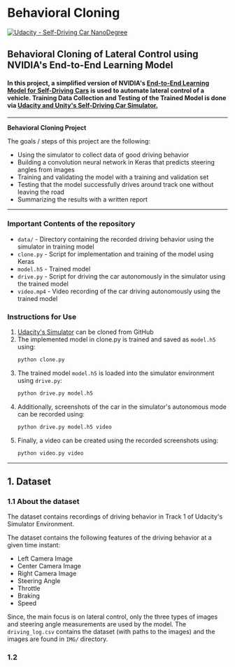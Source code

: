# **Behavioral Cloning** 

[![Udacity - Self-Driving Car NanoDegree](https://s3.amazonaws.com/udacity-sdc/github/shield-carnd.svg)](http://www.udacity.com/drive)

## **Behavioral Cloning of Lateral Control using NVIDIA's End-to-End Learning Model**

#### In this project, a simplified version of NVIDIA's [End-to-End Learning Model for Self-Driving Cars](https://arxiv.org/pdf/1604.07316v1.pdf) is used to automate lateral control of a vehicle. Training Data Collection and Testing of the Trained Model is done via [Udacity and Unity's Self-Driving Car Simulator.](https://github.com/udacity/self-driving-car-sim)
---

**Behavioral Cloning Project**

The goals / steps of this project are the following:
* Using the simulator to collect data of good driving behavior
* Building a convolution neural network in Keras that predicts steering angles from images
* Training and validating the model with a training and validation set
* Testing that the model successfully drives around track one without leaving the road
* Summarizing the results with a written report

[//]: # (Image References)

[image1]: ./examples/placeholder.png "Model Visualization"
[image2]: ./examples/placeholder.png "Grayscaling"
[image3]: ./examples/placeholder_small.png "Recovery Image"
[image4]: ./examples/placeholder_small.png "Recovery Image"
[image5]: ./examples/placeholder_small.png "Recovery Image"
[image6]: ./examples/placeholder_small.png "Normal Image"
[image7]: ./examples/placeholder_small.png "Flipped Image"

---  

### Important Contents of the repository

* `data/`     - Directory containing the recorded driving behavior using the simulator in training model
* `clone.py`  - Script for implementation and training of the model using Keras
* `model.h5`  - Trained model
* `drive.py`  - Script for driving the car autonomously in the simulator using the trained model
* `video.mp4` - Video recording of the car driving autonomously using the trained model 

### Instructions for Use

1. [Udacity's Simulator](https://github.com/udacity/self-driving-car-sim) can be cloned from GitHub
2. The implemented model in clone.py is trained and saved as `model.h5` using:
    ```sh
    python clone.py 
    ```
3. The trained model `model.h5` is loaded into the simulator environment using `drive.py`:
    ```sh
    python drive.py model.h5 
    ```
4. Additionally, screenshots of the car in the simulator's autonomous mode can be recorded using:
    ```sh
    python drive.py model.h5 video
    ```
5. Finally, a video can be created using the recorded screenshots using:
    ```sh
    python video.py video
    ```
---

## 1. Dataset
### 1.1 About the dataset

The dataset contains recordings of driving behavior in Track 1 of Udacity's Simulator Environment. 

The dataset contains the following features of the driving behavior at a given time instant:

* Left Camera Image
* Center Camera Image
* Right Camera Image
* Steering Angle
* Throttle
* Braking
* Speed

Since, the main focus is on lateral control, only the three types of images and steering angle measurements are used by the model. The `driving_log.csv` contains the dataset (with paths to the images) and the images are found in `IMG/` directory.  

### 1.2 

